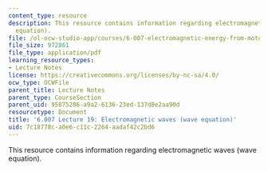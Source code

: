 ```yaml
---
content_type: resource
description: This resource contains information regarding electromagnetic waves (wave
  equation).
file: /ol-ocw-studio-app/courses/6-007-electromagnetic-energy-from-motors-to-lasers-spring-2011/7c18778ca0e6c11c2264aadaf42c2bd6_MIT6_007S11_lec19.pdf
file_size: 972861
file_type: application/pdf
learning_resource_types:
- Lecture Notes
license: https://creativecommons.org/licenses/by-nc-sa/4.0/
ocw_type: OCWFile
parent_title: Lecture Notes
parent_type: CourseSection
parent_uid: 95875286-a9a2-6136-23ed-137d8e2aa90d
resourcetype: Document
title: '6.007 Lecture 19: Electromagnetic waves (wave equation)'
uid: 7c18778c-a0e6-c11c-2264-aadaf42c2bd6
---
```

This resource contains information regarding electromagnetic waves (wave equation).